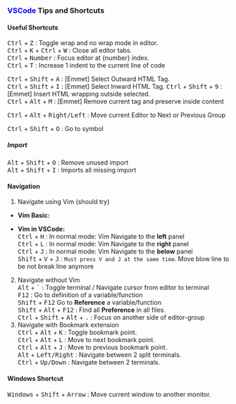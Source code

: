 ### <span style="color: blue">VSCode</span> Tips and Shortcuts

#### Useful Shortcuts

<kbd>Ctrl</kbd> + <kbd>Z</kbd> : Toggle wrap and no wrap mode in editor.  
<kbd>Ctrl</kbd> + <kbd>K</kbd> + <kbd>Ctrl</kbd> + <kbd>W</kbd> : Close all editor tabs.  
<kbd>Ctrl</kbd> + <kbd>Number</kbd> : Focus editor at {number} index.  
<kbd>Ctrl</kbd> + <kbd>T</kbd> : Increase 1 indent to the current line of code  

<kbd>Ctrl</kbd> + <kbd>Shift</kbd> + <kbd>A</kbd> : [Emmet] Select Outward HTML Tag.   
<kbd>Ctrl</kbd> + <kbd>Shift</kbd> + <kbd>I</kbd> : [Emmet] Select Inward HTML Tag.
<kbd>Ctrl</kbd> + <kbd>Shift</kbd> + <kbd>9</kbd> : [Emmet] Insert HTML wrapping outside selected.  
<kbd>Ctrl</kbd> + <kbd>Alt</kbd> + <kbd>M</kbd> : [Emmet] Remove current tag and preserve inside content  

<kbd>Ctrl</kbd> + <kbd>Alt</kbd> + <kbd>Right/Left</kbd> : Move current Editor to Next or Previous Group

<kbd>Ctrl</kbd> + <kbd>Shift</kbd> + <kbd>O</kbd> : Go to symbol

##### Import  
<kbd>Alt</kbd> + <kbd>Shift</kbd> + <kbd>O</kbd> : Remove unused import  
<kbd>Alt</kbd> + <kbd>Shift</kbd> + <kbd>I</kbd> : Imports all missing import  
#### Navigation
1. Navigate using Vim (should try)  
- **Vim Basic:**
  
- **Vim in VSCode:**  
<kbd>Ctrl</kbd> + <kbd>H</kbd> : In normal mode: Vim Navigate to the **left** panel  
<kbd>Ctrl</kbd> + <kbd>L</kbd> : In normal mode: Vim Navigate to the **right** panel  
<kbd>Ctrl</kbd> + <kbd>J</kbd> : In normal mode: Vim Navigate to the **below** panel  
<kbd>Shift</kbd> + <kbd>V</kbd> + <kbd>J</kbd> : `Must press V and J at the same time`. Move blow line to be not break line anymore   

2. Navigate without Vim  
<kbd>Alt</kbd> + <kbd>`</kbd> : Toggle terminal / Navigate cursor from editor to terminal  
<kbd>F12</kbd> : Go to definition of a variable/function  
<kbd>Shift</kbd> + <kbd>F12</kbd> Go to **Reference** a variable/function  
<kbd>Shift</kbd> + <kbd>Alt</kbd> + <kbd>F12</kbd> : Find all **Preference** in all files.  
<kbd>Ctrl</kbd> + <kbd>Shift</kbd> + <kbd>Alt</kbd> + <kbd>.</kbd> : Focus on another side of editor-group  
3. Navigate with Bookmark extension  
<kbd>Ctrl</kbd> + <kbd>Alt</kbd> + <kbd>K</kbd> : Toggle bookmark point.  
<kbd>Ctrl</kbd> + <kbd>Alt</kbd> + <kbd>L</kbd> : Move to next bookmark point.  
<kbd>Ctrl</kbd> + <kbd>Alt</kbd> + <kbd>J</kbd> : Move to previous bookmark point.  
<kbd>Alt</kbd> + <kbd>Left/Right</kbd> : Navigate between 2 split terminals.  
<kbd>Ctrl</kbd> + <kbd>Up/Down</kbd> : Navigate between 2 terminals.  

#### Windows Shortcut
<kbd>Windows</kbd> + <kbd>Shift</kbd> + <kbd>Arrow</kbd> : Move current window to another monitor. 
